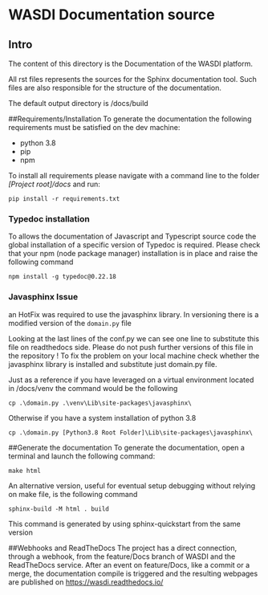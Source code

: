 # WASDI Documentation source
## Intro
The content of this directory is the Documentation of the WASDI platform.

All rst files represents the sources for the Sphinx documentation tool. Such files are also responsible for the structure of the documentation.

The default output directory is /docs/build

##Requirements/Installation
To generate the documentation the following requirements must be satisfied on the dev machine:
* python 3.8
* pip
* npm
 
To install all requirements please navigate with a command line to the folder *[Project root]/docs* and run:
```
pip install -r requirements.txt
```

### Typedoc installation 

To allows the documentation of Javascript and Typescript source code the global installation of a specific version of Typedoc is required.
Please check that your npm (node package manager) installation is in place and raise the following command 

```
npm install -g typedoc@0.22.18
```

### Javasphinx Issue 
 an HotFix was required to use the javasphinx library.
 In versioning there is a modified version of the ```domain.py``` file
 
 Looking at the last lines of the conf.py we can see one line to substitute this file on readthedocs side.
 Please do not push further versions of this file in the repository !
 To fix the problem on your local machine check whether the javasphinx library is installed and substitute just 
 domain.py file.

 Just as a reference if you have leveraged on a virtual environment located in /docs/venv the command would be the following
```
cp .\domain.py .\venv\Lib\site-packages\javasphinx\
```

Otherwise if you have a system installation of python 3.8 
 ```
cp .\domain.py [Python3.8 Root Folder]\Lib\site-packages\javasphinx\
```
 
##Generate the documentation
To generate the documentation, open a terminal and launch the following command:
```
make html
```
An alternative version, useful for eventual setup debugging without relying on make file, is the following command 

```
sphinx-build -M html . build
```

This command is generated by using sphinx-quickstart from the same version 

##Webhooks and ReadTheDocs
The project has a direct connection, through a webhook, from the feature/Docs branch of WASDI and the ReadTheDocs service.
After an event on feature/Docs, like a commit or a merge, the documentation compile is triggered 
and the resulting webpages are published on https://wasdi.readthedocs.io/

